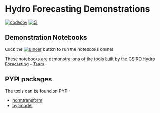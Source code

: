 # Hydro Forecasting Demonstrations

[![codecov](https://codecov.io/gh/hydro-forecasting-demonstrations/branch/main/graph/badge.svg?token=hydroforecastingdemo_token_here)](https://codecov.io/gh/hydro-forecasting-demonstrations)
[![CI](https://github.com/hydro-forecasting-demonstrations/actions/workflows/main.yml/badge.svg)](https://github.com/hydro-forecasting-demonstrations/actions/workflows/main.yml)

## Demonstration Notebooks
Click the [![Binder](https://mybinder.org/badge_logo.svg)](https://mybinder.org/v2/gh/csiro-hydroinformatics/hydro-forecasting-demonstrations/main) button to run the notebooks online!

These notebooks are demonstrations of the tools built by the [CSIRO Hydro Forecasting](https://research.csiro.au/swbo/water-forecasting-2/) - [Team](https://research.csiro.au/swbo/our-team/water_forecasting/). 

## PYPI packages
The tools can be found on PYPI:
- [normtransform](https://pypi.org/project/normtransform/)
- [bypmodel](https://pypi.org/project/bjpmodel/)

